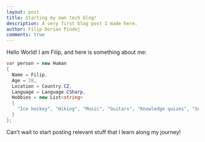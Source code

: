 ```yaml
---
layout: post
title: Starting my own tech blog!
description: A very first blog post I made here.
author: Filip Dorian Pindej
comments: true
---
```


Hello World!
I am Filip, and here is something about me:

```cs
var person = new Human
{
  Name = Filip,
  Age = 28,
  Location = Country.CZ,
  Language = Language.CSharp,
  Hobbies = new List<string>
  {
    "Ice hockey", "Hiking", "Music", "Guitars", "Knowledge quizes", "Software engineering" 
  }
};
```

Can't wait to start posting relevant stuff that I learn along my journey!